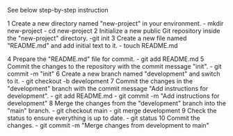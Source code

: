 See below step-by-step instruction 


1 Create a new directory named "new-project" in your environment.
	- mkdir new-project
	- cd new-project
2 Initialize a new public Git repository inside the "new-project" directory.
	-git init
3 Create a new file named "README.md" and add initial text to it.
	- touch README.md


4 Prepare the "README.md" file for commit.
	- git add README.md
5 Commit the changes to the repository with the commit message "init".
	- git commit -m "init"
6 Create a new branch named "development" and switch to it.
	- git checkout -b development
7 Commit the changes in the "development" branch with the commit message "Add instructions for   	development".
	- git add README.md
	- git commit -m "Add instructions for development"
8 Merge the changes from the "development" branch into the "main" branch.
	- git checkout main
	- git merge development
9 Check the status to ensure everything is up to date.
	- git status
10 Commit the changes.
	- git commit -m "Merge changes from development to main"

